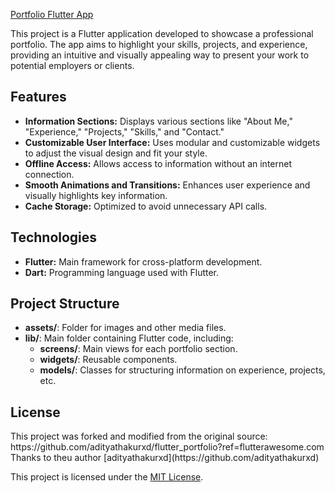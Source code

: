 
<!DOCTYPE html>
<html lang="en">
<head>
  <meta charset="UTF-8">
  <meta name="viewport" content="width=device-width, initial-scale=1.0">
</head>
<body>

  [Portfolio Flutter App]([https://tu-enlace.com](https://sergio-mt-flutter-portfolio.web.app/))
  <p>This project is a Flutter application developed to showcase a professional portfolio. The app aims to highlight your skills, projects, and experience, providing an intuitive and visually appealing way to present your work to potential employers or clients.</p>

  <h2>Features</h2>
  <ul>
    <li><strong>Information Sections:</strong> Displays various sections like "About Me," "Experience," "Projects," "Skills," and "Contact."</li>
    <li><strong>Customizable User Interface:</strong> Uses modular and customizable widgets to adjust the visual design and fit your style.</li>
    <li><strong>Offline Access:</strong> Allows access to information without an internet connection.</li>
    <li><strong>Smooth Animations and Transitions:</strong> Enhances user experience and visually highlights key information.</li>
    <li><strong>Cache Storage:</strong> Optimized to avoid unnecessary API calls.</li>
  </ul>

  <h2>Technologies</h2>
  <ul>
    <li><strong>Flutter:</strong> Main framework for cross-platform development.</li>
    <li><strong>Dart:</strong> Programming language used with Flutter.</li>
  </ul>

  <h2>Project Structure</h2>
  <ul>
    <li><strong>assets/</strong>: Folder for images and other media files.</li>
    <li><strong>lib/</strong>: Main folder containing Flutter code, including:
      <ul>
        <li><strong>screens/</strong>: Main views for each portfolio section.</li>
        <li><strong>widgets/</strong>: Reusable components.</li>
        <li><strong>models/</strong>: Classes for structuring information on experience, projects, etc.</li>
      </ul>
    </li>
  </ul>
  
  <h2>License</h2>
  This project was forked and modified from the original source: https://github.com/adityathakurxd/flutter_portfolio?ref=flutterawesome.com
Thanks to theu author [adityathakurxd](https://github.com/adityathakurxd)
  <p>This project is licensed under the <a href="LICENSE">MIT License</a>.</p>




</body>
</html>
